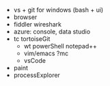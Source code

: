 * vs + git for windows (bash + ui)
* browser
* fiddler wireshark
* azure: console, data studio
* tc tortoiseGit 
  * wt powerShell notepad++
  * vim/emacs ?mc
  * vsCode
* paint
* processExplorer
